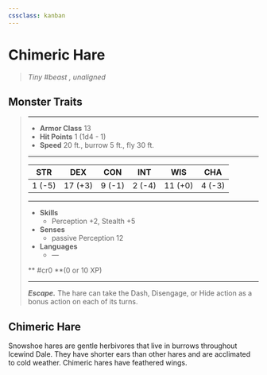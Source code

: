 ```yaml
---
cssclass: kanban
---
```


# Chimeric Hare
>*Tiny #beast , unaligned*
## Monster Traits
>___
>- **Armor Class** 13
>- **Hit Points** 1 (1d4 - 1)
>- **Speed** 20 ft., burrow 5 ft., fly 30 ft.
>___
>|STR|DEX|CON|INT|WIS|CHA|
>|:---:|:---:|:---:|:---:|:---:|:---:|
>|1 (-5)|17 (+3)|9 (-1)|2 (-4)|11 (+0)|4 (-3)|
>___
>- **Skills**
>	 - Perception +2, Stealth +5
>- **Senses**
>	 - passive Perception 12
>- **Languages**
>	 - —
>
> ** #cr0 **(0 or 10 XP)
>___
>***Escape.*** The hare can take the Dash, Disengage, or Hide action as a bonus action on each of its turns.
## Chimeric Hare
Snowshoe hares are gentle herbivores that live in burrows throughout Icewind Dale. They have shorter ears than other hares and are acclimated to cold weather. Chimeric hares have feathered wings.